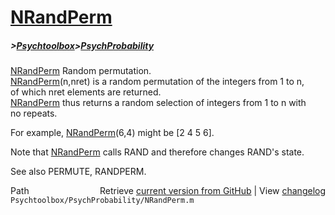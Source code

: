# [NRandPerm](NRandPerm)
##### >[Psychtoolbox](Psychtoolbox)>[PsychProbability](PsychProbability)

[NRandPerm](NRandPerm) Random permutation.  
   [NRandPerm](NRandPerm)(n,nret) is a random permutation of the integers from 1 to n,  
   of which nret elements are returned.  
   [NRandPerm](NRandPerm) thus returns a random selection of integers from 1 to n with  
   no repeats.  
  
   For example, [NRandPerm](NRandPerm)(6,4) might be [2 4 5 6].  
  
   Note that [NRandPerm](NRandPerm) calls RAND and therefore changes RAND's state.  
  
   See also PERMUTE, RANDPERM.  




<div class="code_header" style="text-align:right;">
  <span style="float:left;">Path&nbsp;&nbsp;</span> <span class="counter">Retrieve <a href=
  "https://raw.github.com/Psychtoolbox-3/Psychtoolbox-3/beta/Psychtoolbox/PsychProbability/NRandPerm.m">current version from GitHub</a> | View <a href=
  "https://github.com/Psychtoolbox-3/Psychtoolbox-3/commits/beta/Psychtoolbox/PsychProbability/NRandPerm.m">changelog</a></span>
</div>
<div class="code">
  <code>Psychtoolbox/PsychProbability/NRandPerm.m</code>
</div>

